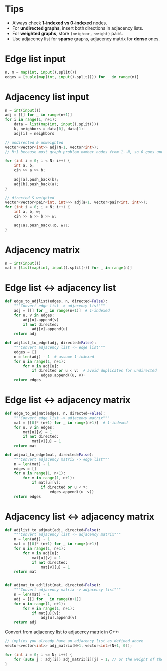 # Tips
- Always check **1-indexed vs 0-indexed** nodes.
- For **undirected graphs**, insert both directions in adjacency lists.
- For **weighted graphs**, store `(neighbor, weight)` pairs.
- Use adjacency list for **sparse** graphs, adjacency matrix for **dense** ones.
# Edge list input
```python
n, m = map(int, input().split())
edges = [tuple(map(int, input().split())) for _ in range(m)]
```
# Adjacency list input
```python
n = int(input())
adj = [[] for _ in range(n+1)]
for i in range(1, n+1):
    data = list(map(int, input().split()))
    k, neighbors = data[0], data[1:]
    adj[i] = neighbors
```

```cpp
// undirected & unweighted
vector<vector<int>> adj(N+1, vector<int>);
// N+1 because most graph problem number nodes from 1..N, so 0 goes unused

for (int i = 0; i < N; i++) {
	int a, b;
	cin >> a >> b;
	
	adj[a].push_back(b);
	adj[b].push_back(a);
}

// directed & weighted
vector<vector<pair<int, int>>> adj(N+1, vector<pair<int, int>>);
for (int i = 0; i < N; i++) {
	int a, b, w;
	cin >> a >> b >> w;
	
	adj[a].push_back({b, w});
}
```
# Adjacency matrix
```python
n = int(input())
mat = [list(map(int, input().split())) for _ in range(n)]
```
<div class="page-break" style="page-break-before: always;"></div>

# Edge list $\leftrightarrow$ adjacency list
```python
def edge_to_adjlist(edges, n, directed=False):
    """Convert edge list -> adjacency list"""
    adj = [[] for _ in range(n+1)]  # 1-indexed
    for u, v in edges:
        adj[u].append(v)
        if not directed:
            adj[v].append(u)
    return adj

def adjlist_to_edge(adj, directed=False):
    """Convert adjacency list -> edge list"""
    edges = []
    n = len(adj) - 1  # assume 1-indexed
    for u in range(1, n+1):
        for v in adj[u]:
            if directed or u < v:  # avoid duplicates for undirected
                edges.append((u, v))
    return edges
```

# Edge list $\leftrightarrow$ adjacency matrix
```python
def edge_to_adjmat(edges, n, directed=False):
    """Convert edge list -> adjacency matrix"""
    mat = [[0]* (n+1) for _ in range(n+1)]  # 1-indexed
    for u, v in edges:
        mat[u][v] = 1
        if not directed:
            mat[v][u] = 1
    return mat
    
def adjmat_to_edge(mat, directed=False):
    """Convert adjacency matrix -> edge list"""
    n = len(mat) - 1
    edges = []
    for u in range(1, n+1):
        for v in range(1, n+1):
            if mat[u][v]:
                if directed or u < v:
                    edges.append((u, v))
    return edges
```

# Adjacency list $\leftrightarrow$ adjacency matrix
```python
def adjlist_to_adjmat(adj, directed=False):
    """Convert adjacency list -> adjacency matrix"""
    n = len(adj) - 1
    mat = [[0]* (n+1) for _ in range(n+1)]
    for u in range(1, n+1):
        for v in adj[u]:
            mat[u][v] = 1
            if not directed:
                mat[v][u] = 1
    return mat


def adjmat_to_adjlist(mat, directed=False):
    """Convert adjacency matrix -> adjacency list"""
    n = len(mat) - 1
    adj = [[] for _ in range(n+1)]
    for u in range(1, n+1):
        for v in range(1, n+1):
            if mat[u][v]:
                adj[u].append(v)
    return adj
```

Convert from adjacency list to adjacency matrix in C++:
```cpp
// implies you already have an adjacency list as defined above
vector<vector<int>> adj_matrix(N+1, vector<int>(N+1, 0));

for (int i = 0; i <= N; i++) {
	for (auto j : adj[i]) adj_matrix[i][j] = 1; // or the weight of the edge
}
```